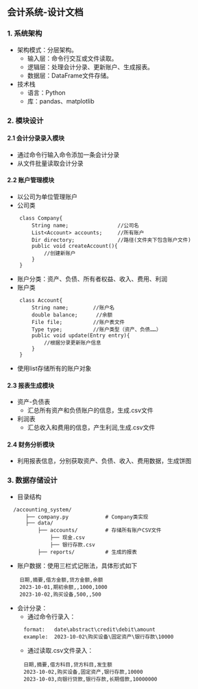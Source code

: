## 会计系统-设计文档

### 1. 系统架构
- 架构模式：分层架构。
  - 输入层：命令行交互或文件读取。
  - 逻辑层：处理会计分录、更新账户、生成报表。
  - 数据层：DataFrame文件存储。
- 技术栈
  - 语言：Python
  - 库：pandas、matplotlib

### 2. 模块设计
#### 2.1 会计分录录入模块
- 通过命令行输入命令添加一条会计分录
- 从文件批量读取会计分录
#### 2.2 账户管理模块
- 以公司为单位管理账户
- 公司类
```
    class Company{
        String name;                //公司名
        List<Account> accounts;     //所有账户
        Dir directory;              //路径(文件夹下包含账户文件)
        public void createAccount(){
            //创建新账户
        }
    }
```
- 账户分类：资产、负债、所有者权益、收入、费用、利润
- 账户类
```
    class Account{
        String name;        //账户名
        double balance;      //余额
        File file;          //账户表文件
        Type type;          //账户类型（资产、负债……）
        public void update(Entry entry){
            //根据分录更新账户信息
        }
    }
```
- 使用list存储所有的账户对象
#### 2.3 报表生成模块
- 资产-负债表
  - 汇总所有资产和负债账户的信息，生成.csv文件
- 利润表
  - 汇总收入和费用的信息，产生利润,生成.csv文件
#### 2.4 财务分析模块
- 利用报表信息，分别获取资产、负债、收入、费用数据，生成饼图

### 3. 数据存储设计
- 目录结构
```
  /accounting_system/
      ├── company.py            # Company类实现
      ├── data/
          ├── accounts/         # 存储所有账户CSV文件
              ├── 现金.csv
              ├── 银行存款.csv
          ├── reports/          # 生成的报表
```
- 账户数据：使用三栏式记账法，具体形式如下
```
    日期,摘要,借方金额,贷方金额,余额
    2023-10-01,期初余额,,1000,1000
    2023-10-02,购买设备,500,,500
```
- 会计分录：
  - 通过命令行录入：
  ```
    format:   date\abstract\credit\debit\amount
    example:  2023-10-02\购买设备\固定资产\银行存款\10000
  ```
  - 通过读取.csv文件录入：
  ```
    日期,摘要,借方科目,贷方科目,发生额
    2023-10-02,购买设备,固定资产,银行存款,10000
    2023-10-03,向银行贷款,银行存款,长期借款,10000000
  ```